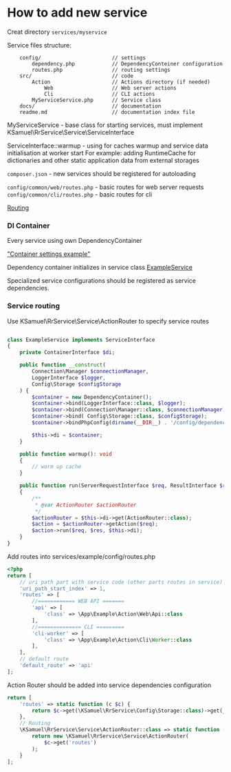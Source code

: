How to add new service
===
Creat directory `services/myservice`

Service files structure:

        config/                       // settings
            dependency.php            // DependencyConteiner configuration
            routes.php                // routing settings
        src/                          // code
            Action                    // Actions directory (if needed)  
                Web                   // Web server actions  
                Cli                   // CLI actions  
            MyServiceService.php      // Service class 
        docs/                         // documentation
        readme.md                     // documentation index file


MyServiceService - base class for starting services,
must implement  KSamuel\RrService\Service\ServiceInterface

ServiceInterface::warmup - using for caches warmup and service data initialisation at worker start
For example: adding RuntimeCache for dictionaries and other static application data from external storages

`composer.json` - new services should be registered for autoloading

`config/common/web/routes.php` - basic routes for web server requests
`config/common/cli/routes.php` - basic routes for cli

[Routing](routing.md)

### DI Container
Every service using own DependencyContainer

["Container settings example"](../services/example/config/dependency.php)

Dependency container initializes in service class [ExampleService](../services/example/src/ExampleService.php)

Specialized service configurations should be registered as service dependencies.


### Service routing
Use KSamuel\RrService\Service\ActionRouter to specify service routes
```php 

class ExampleService implements ServiceInterface
{
    private ContainerInterface $di;

    public function __construct(
        Connection\Manager $connectionManager,
        LoggerInterface $logger,
        Config\Storage $configStorage
    ) {
        $container = new DependencyContainer();
        $container->bind(LoggerInterface::class, $logger);
        $container->bind(Connection\Manager::class, $connectionManager);
        $container->bind( Config\Storage::class, $configStorage);
        $container->bindPhpConfig(dirname(__DIR__) . '/config/dependency.php');

        $this->di = $container;
    }

    public function warmup(): void
    {
        // worm up cache
    }

    public function run(ServerRequestInterface $req, ResultInterface $res): void
    {
        /**
         * @var ActionRouter $actionRouter
         */
        $actionRouter = $this->di->get(ActionRouter::class);
        $action = $actionRouter->getAction($req);
        $action->run($req, $res, $this->di);
    }
}
```
Add routes into services/example/config/routes.php

```php
<?php
return [
    // uri path part with service code (other parts routes in service)
    'uri_path_start_index' => 1,
    'routes' => [
        //============ WEB API =======
        'api' => [
            'class' => \App\Example\Action\Web\Api::class
        ],
        //============== CLI =========
        'cli-worker' => [
            'class' => \App\Example\Action\Cli\Worker::class
        ],
    ],
    // default route
    'default_route' => 'api'
];
```
Action Router should be added into service dependencies configuration

```php
return [
    'routes' => static function (c $c) {
        return $c->get(\KSamuel\RrService\Config\Storage::class)->get(__DIR__ . '/routes.php', true);
    },
    // Routing
    \KSamuel\RrService\Service\ActionRouter::class => static function (c $c) {
        return new \KSamuel\RrService\Service\ActionRouter(
            $c->get('routes')
        );
    }
];
```